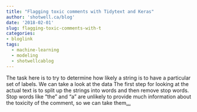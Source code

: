 ```yaml
---
title: "Flagging toxic comments with Tidytext and Keras"
author: 'shotwell.ca/blog'
date: '2018-02-01'
slug: flagging-toxic-comments-with-t
categories:
- bloglink
tags:
  - machine-learning
  - modeling
  - shotwellcablog
---
```


The task here is to try to determine how likely a string is to have a particular set of labels. We can take a look at the data The first step for looking at the actual text is to split up the strings into words and then remove stop words. Stop words like “the” and “a” are unlikely to provide much information about the toxicity of the comment, so we can take them[... <i class="fas fa-external-link-alt"></i>](http://shotwell.ca/blog/2018/02/01/flagging-toxic-comments-with-tidytext-and-keras/)

